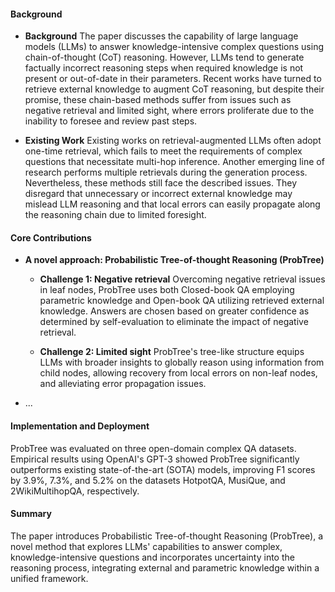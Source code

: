 #### Background
- **Background**
    The paper discusses the capability of large language models (LLMs) to answer knowledge-intensive complex questions using chain-of-thought (CoT) reasoning. However, LLMs tend to generate factually incorrect reasoning steps when required knowledge is not present or out-of-date in their parameters. Recent works have turned to retrieve external knowledge to augment CoT reasoning, but despite their promise, these chain-based methods suffer from issues such as negative retrieval and limited sight, where errors proliferate due to the inability to foresee and review past steps.

- **Existing Work**
    Existing works on retrieval-augmented LLMs often adopt one-time retrieval, which fails to meet the requirements of complex questions that necessitate multi-hop inference. Another emerging line of research performs multiple retrievals during the generation process. Nevertheless, these methods still face the described issues. They disregard that unnecessary or incorrect external knowledge may mislead LLM reasoning and that local errors can easily propagate along the reasoning chain due to limited foresight.

#### Core Contributions
  - **A novel approach: Probabilistic Tree-of-thought Reasoning (ProbTree)**
    - **Challenge 1: Negative retrieval**
        Overcoming negative retrieval issues in leaf nodes, ProbTree uses both Closed-book QA employing parametric knowledge and Open-book QA utilizing retrieved external knowledge. Answers are chosen based on greater confidence as determined by self-evaluation to eliminate the impact of negative retrieval.

    - **Challenge 2: Limited sight**
        ProbTree's tree-like structure equips LLMs with broader insights to globally reason using information from child nodes, allowing recovery from local errors on non-leaf nodes, and alleviating error propagation issues.
  - ...

#### Implementation and Deployment
ProbTree was evaluated on three open-domain complex QA datasets. Empirical results using OpenAI's GPT-3 showed ProbTree significantly outperforms existing state-of-the-art (SOTA) models, improving F1 scores by 3.9%, 7.3%, and 5.2% on the datasets HotpotQA, MusiQue, and 2WikiMultihopQA, respectively.

#### Summary
The paper introduces Probabilistic Tree-of-thought Reasoning (ProbTree), a novel method that explores LLMs' capabilities to answer complex, knowledge-intensive questions and incorporates uncertainty into the reasoning process, integrating external and parametric knowledge within a unified framework.